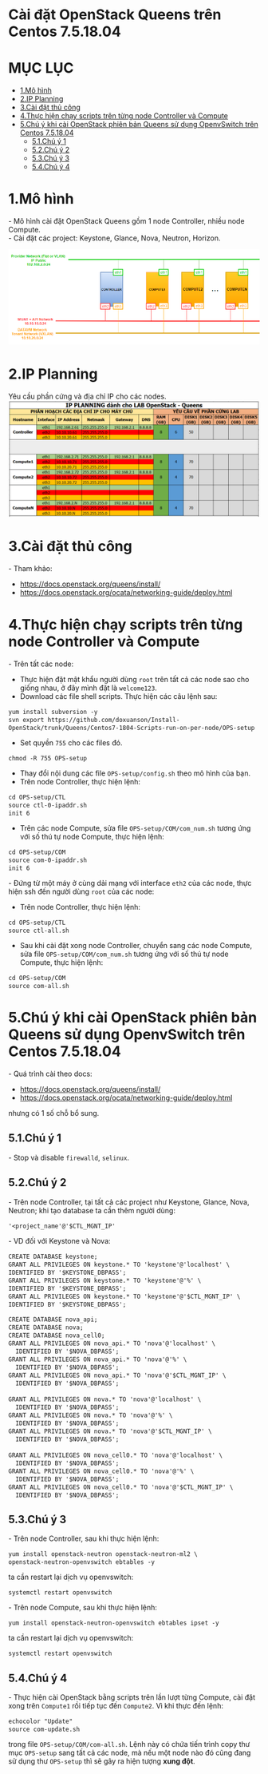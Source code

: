 # Cài đặt OpenStack Queens trên Centos 7.5.18.04


# MỤC LỤC
- [1.Mô hình](#1mô-hình)
- [2.IP Planning](#2ip-planning)
- [3.Cài đặt thủ công](#3cài-đặt-thủ-công)
- [4.Thực hiện chạy scripts trên từng node Controller và Compute](#4thực-hiện-chạy-scripts-trên-từng-node-controller-và-compute)
- [5.Chú ý khi cài OpenStack phiên bản Queens sử dụng OpenvSwitch trên Centos 7.5.18.04](#5chú-ý-khi-cài-openstack-phiên-bản-queens-sử-dụng-openvswitch-trên-centos-751804)
  - [5.1.Chú ý 1](#51chú-ý-1)
  - [5.2.Chú ý 2](#52chú-ý-2)
  - [5.3.Chú ý 3](#53chú-ý-3)
  - [5.4.Chú ý 4](#54chú-ý-4)


# 1.Mô hình
\- Mô hình cài đặt OpenStack Queens gồm 1 node Controller, nhiều node Compute.  
\- Cài đặt các project: Keystone, Glance, Nova, Neutron, Horizon.  

<img src="images/mo-hinh.png" />

# 2.IP Planning
Yêu cầu phần cứng và địa chỉ IP cho các nodes.  
<img src="images/ip_planning_1.png" />

# 3.Cài đặt thủ công
\- Tham khảo:
- https://docs.openstack.org/queens/install/
- https://docs.openstack.org/ocata/networking-guide/deploy.html

# 4.Thực hiện chạy scripts trên từng node Controller và Compute
\- Trên tất các node:
- Thực hiện đặt mật khẩu người dùng `root` trên tất cả các node sao cho giống nhau, ở đây mình đặt là `welcome123`.  
- Download các file shell scripts. Thực hiện các câu lệnh sau:  
```
yum install subversion -y
svn export https://github.com/doxuanson/Install-OpenStack/trunk/Queens/Centos7-1804-Scripts-run-on-per-node/OPS-setup
```

- Set quyền `755` cho các files đó.  
```
chmod -R 755 OPS-setup
```

- Thay đổi nội dung các file `OPS-setup/config.sh` theo mô hình của bạn.
- Trên node Controller, thực hiện lệnh:  
```
cd OPS-setup/CTL
source ctl-0-ipaddr.sh
init 6
```

- Trên các node Compute, sửa file `OPS-setup/COM/com_num.sh` tương ứng với số thú tự node Compute, thực hiện lệnh:   
```
cd OPS-setup/COM
source com-0-ipaddr.sh
init 6
```


\- Đứng từ một máy ở cùng dải mạng với interface `eth2` của các node, thực hiện ssh đến người dùng `root` của các node:  
- Trên node Controller, thực hiện lệnh:  
```
cd OPS-setup/CTL
source ctl-all.sh
```

- Sau khi cài đặt xong node Controller, chuyển sang các node Compute, sửa file `OPS-setup/COM/com_num.sh` tương ứng với số thú tự node Compute, thực hiện lệnh:  
```
cd OPS-setup/COM
source com-all.sh
```

# 5.Chú ý khi cài OpenStack phiên bản Queens sử dụng OpenvSwitch trên Centos 7.5.18.04
\- Quá trình cài theo docs:  
- https://docs.openstack.org/queens/install/
- https://docs.openstack.org/ocata/networking-guide/deploy.html

nhưng có 1 số chỗ bổ sung.  

## 5.1.Chú ý 1
\- Stop và disable `firewalld`, `selinux`.  

## 5.2.Chú ý 2
\- Trên node Controller, tại tất cả các project như Keystone, Glance, Nova, Neutron;  khi tạo database ta cần thêm người dùng:  
```
'<project_name'@'$CTL_MGNT_IP'
```

\- VD đối với Keystone và Nova:  
```
CREATE DATABASE keystone;
GRANT ALL PRIVILEGES ON keystone.* TO 'keystone'@'localhost' \
IDENTIFIED BY '$KEYSTONE_DBPASS';
GRANT ALL PRIVILEGES ON keystone.* TO 'keystone'@'%' \
IDENTIFIED BY '$KEYSTONE_DBPASS';
GRANT ALL PRIVILEGES ON keystone.* TO 'keystone'@'$CTL_MGNT_IP' \
IDENTIFIED BY '$KEYSTONE_DBPASS';
```

```
CREATE DATABASE nova_api;
CREATE DATABASE nova;
CREATE DATABASE nova_cell0;
GRANT ALL PRIVILEGES ON nova_api.* TO 'nova'@'localhost' \
  IDENTIFIED BY '$NOVA_DBPASS';
GRANT ALL PRIVILEGES ON nova_api.* TO 'nova'@'%' \
  IDENTIFIED BY '$NOVA_DBPASS';
GRANT ALL PRIVILEGES ON nova_api.* TO 'nova'@'$CTL_MGNT_IP' \
  IDENTIFIED BY '$NOVA_DBPASS';

GRANT ALL PRIVILEGES ON nova.* TO 'nova'@'localhost' \
  IDENTIFIED BY '$NOVA_DBPASS';
GRANT ALL PRIVILEGES ON nova.* TO 'nova'@'%' \
  IDENTIFIED BY '$NOVA_DBPASS';
GRANT ALL PRIVILEGES ON nova.* TO 'nova'@'$CTL_MGNT_IP' \
  IDENTIFIED BY '$NOVA_DBPASS';

GRANT ALL PRIVILEGES ON nova_cell0.* TO 'nova'@'localhost' \
  IDENTIFIED BY '$NOVA_DBPASS';
GRANT ALL PRIVILEGES ON nova_cell0.* TO 'nova'@'%' \
  IDENTIFIED BY '$NOVA_DBPASS';
GRANT ALL PRIVILEGES ON nova_cell0.* TO 'nova'@'$CTL_MGNT_IP' \
  IDENTIFIED BY '$NOVA_DBPASS';
```

## 5.3.Chú ý 3
\- Trên node Controller, sau khi thực hiện lệnh:  
```
yum install openstack-neutron openstack-neutron-ml2 \
openstack-neutron-openvswitch ebtables -y
```

ta cần restart lại dịch vụ openvswitch:  
```
systemctl restart openvswitch
```

\- Trên node Compute, sau khi thực hiện lệnh:  
```
yum install openstack-neutron-openvswitch ebtables ipset -y
```

ta cần restart lại dịch vụ openvswitch:  
```
systemctl restart openvswitch
```

## 5.4.Chú ý 4
\- Thực hiện cài OpenStack bằng scripts trên lần lượt từng Compute, cài đặt xong trên `Compute1` rồi tiếp tục đến `Compute2`.  Vì khi thực đến lệnh:  
```
echocolor "Update"
source com-update.sh
```

trong file `OPS-setup/COM/com-all.sh`. Lệnh này có chứa tiến trình copy thư mục `OPS-setup` sang tất cả các node, mà nếu một node nào đó cũng đang sử dụng thư `OPS-setup` thì sẽ gây ra hiện tượng **xung đột**.  




